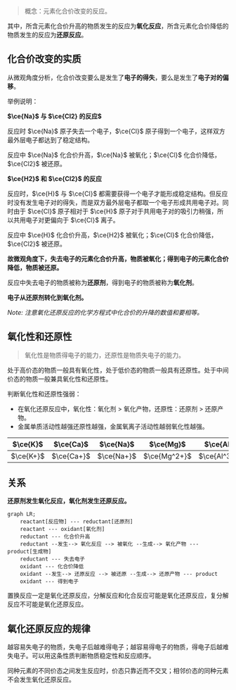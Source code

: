 > 概念：元素化合价改变的反应。

其中，所含元素化合价升高的物质发生的反应为**氧化反应**，所含元素化合价降低的物质发生的反应为**还原反应**。

## 化合价改变的实质

从微观角度分析，化合价改变要么是发生了**电子的得失**，要么是发生了**电子对的偏移**。

举例说明：

**$\ce{Na}$ 与 $\ce{Cl2} 的反应$**

反应时 $\ce{Na}$ 原子失去一个电子，$\ce{Cl}$ 原子得到一个电子，这样双方最外层电子都达到了稳定结构。

反应中 $\ce{Na}$ 化合价升高，$\ce{Na}$ 被氧化；$\ce{Cl}$ 化合价降低，$\ce{Cl2}$ 被还原。

**$\ce{H2}$ 和 $\ce{Cl2}$ 的反应**

反应时，$\ce{H}$ 与 $\ce{Cl}$ 都需要获得一个电子才能形成稳定结构。但反应时没有发生电子对的得失，而是双方最外层电子都取一个电子形成共用电子对。同时由于 $\ce{Cl}$ 原子相对于 $\ce{H}$ 原子对于共用电子对的吸引力稍强，所以共用电子对更偏向于 $\ce{Cl}$ 离子。

反应中 $\ce{H}$ 化合价升高，$\ce{H2}$ 被氧化；$\ce{Cl}$ 化合价降低，$\ce{Cl2}$ 被还原。

**故微观角度下，失去电子的元素化合价升高，物质被氧化；得到电子的元素化合价降低，物质被还原。**

反应中失去电子的物质被称为**还原剂**，得到电子的物质被称为**氧化剂**。

**电子从还原剂转化到氧化剂。**

*Note: 注意氧化还原反应的化学方程式中化合价的升降的数值和要相等。*

## 氧化性和还原性

> 氧化性是物质得电子的能力，还原性是物质失电子的能力。

处于高价态的物质一般具有氧化性，处于低价态的物质一般具有还原性。处于中间价态的物质一般兼具氧化性和还原性。

判断氧化性和还原性强弱：

- 在氧化还原反应中，氧化性：氧化剂 $>$ 氧化产物，还原性：还原剂 $>$ 还原产物。
- 金属单质活动性越强还原性越强，金属氧离子活动性越弱氧化性越强。

| $\ce{K}$  | $\ce{Ca}$  | $\ce{Na}$  | $\ce{Mg}$    | $\ce{Al}$    | $\ce{Zn}$    | $\ce{Fe}$    | $\ce{Sn}$    | $\ce{Pb}$    | ($\ce{H}$)  | $\ce{Cu}$    |                | $\ce{Hg}$    | $\ce{Ag}$  | $\ce{Pt}$ | $\ce{Au}$ |
| --------- | ---------- | ---------- | ------------ | ------------ | ------------ | ------------ | ------------ | ------------ | ----------- | ------------ | -------------- | ------------ | ---------- | --------- | --------- |
| $\ce{K+}$ | $\ce{Ca+}$ | $\ce{Na+}$ | $\ce{Mg^2+}$ | $\ce{Al^3+}$ | $\ce{Zn^2+}$ | $\ce{Fe^2+}$ | $\ce{Sn^2+}$ | $\ce{Pb^2+}$ | ($\ce{H+}$) | $\ce{Cu^2+}$ | ($\ce{Fe^3+}$) | $\ce{Hg^2+}$ | $\ce{Ag+}$ |           |           |

## 关系

**还原剂发生氧化反应，氧化剂发生还原反应。**

```mermaid
graph LR;
    reactant[反应物] --- reductant[还原剂]
    reactant --- oxidant[氧化剂]
    reductant --- 化合价升高
    reductant --发生--> 氧化反应 --> 被氧化 --生成--> 氧化产物 --- product[生成物]
    reductant --- 失去电子
    oxidant --- 化合价降低
    oxidant --发生--> 还原反应 --> 被还原 --生成--> 还原产物 --- product
    oxidant --- 得到电子
```

置换反应一定是氧化还原反应，分解反应和化合反应可能是氧化还原反应，复分解反应不可能是氧化还原反应。

## 氧化还原反应的规律

越容易失电子的物质，失电子后越难得电子；越容易得电子的物质，得电子后越难失电子。可以用这条性质判断物质稳定性和反应顺序。

同种元素的不同价态之间发生反应时，价态只靠近而不交叉；相邻价态的同种元素不会发生氧化还原反应。